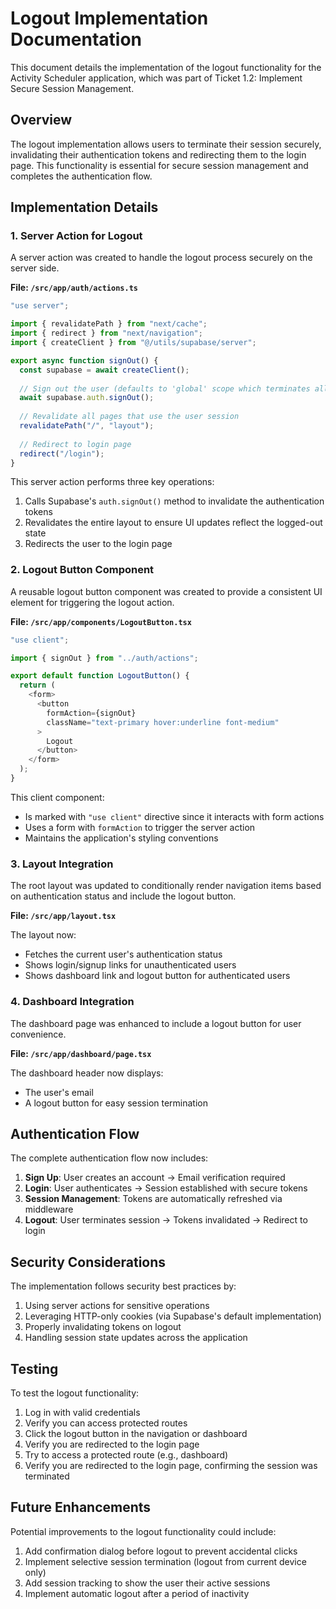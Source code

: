 # Logout Implementation Documentation

This document details the implementation of the logout functionality for the Activity Scheduler application, which was part of Ticket 1.2: Implement Secure Session Management.

## Overview

The logout implementation allows users to terminate their session securely, invalidating their authentication tokens and redirecting them to the login page. This functionality is essential for secure session management and completes the authentication flow.

## Implementation Details

### 1. Server Action for Logout

A server action was created to handle the logout process securely on the server side.

**File: `/src/app/auth/actions.ts`**

```typescript
"use server";

import { revalidatePath } from "next/cache";
import { redirect } from "next/navigation";
import { createClient } from "@/utils/supabase/server";

export async function signOut() {
  const supabase = await createClient();
  
  // Sign out the user (defaults to 'global' scope which terminates all sessions)
  await supabase.auth.signOut();
  
  // Revalidate all pages that use the user session
  revalidatePath("/", "layout");
  
  // Redirect to login page
  redirect("/login");
}
```

This server action performs three key operations:
1. Calls Supabase's `auth.signOut()` method to invalidate the authentication tokens
2. Revalidates the entire layout to ensure UI updates reflect the logged-out state
3. Redirects the user to the login page

### 2. Logout Button Component

A reusable logout button component was created to provide a consistent UI element for triggering the logout action.

**File: `/src/app/components/LogoutButton.tsx`**

```typescript
"use client";

import { signOut } from "../auth/actions";

export default function LogoutButton() {
  return (
    <form>
      <button 
        formAction={signOut}
        className="text-primary hover:underline font-medium"
      >
        Logout
      </button>
    </form>
  );
}
```

This client component:
- Is marked with `"use client"` directive since it interacts with form actions
- Uses a form with `formAction` to trigger the server action
- Maintains the application's styling conventions

### 3. Layout Integration

The root layout was updated to conditionally render navigation items based on authentication status and include the logout button.

**File: `/src/app/layout.tsx`**

The layout now:
- Fetches the current user's authentication status
- Shows login/signup links for unauthenticated users
- Shows dashboard link and logout button for authenticated users

### 4. Dashboard Integration

The dashboard page was enhanced to include a logout button for user convenience.

**File: `/src/app/dashboard/page.tsx`**

The dashboard header now displays:
- The user's email
- A logout button for easy session termination

## Authentication Flow

The complete authentication flow now includes:

1. **Sign Up**: User creates an account → Email verification required
2. **Login**: User authenticates → Session established with secure tokens
3. **Session Management**: Tokens are automatically refreshed via middleware
4. **Logout**: User terminates session → Tokens invalidated → Redirect to login

## Security Considerations

The implementation follows security best practices by:

1. Using server actions for sensitive operations
2. Leveraging HTTP-only cookies (via Supabase's default implementation)
3. Properly invalidating tokens on logout
4. Handling session state updates across the application

## Testing

To test the logout functionality:

1. Log in with valid credentials
2. Verify you can access protected routes
3. Click the logout button in the navigation or dashboard
4. Verify you are redirected to the login page
5. Try to access a protected route (e.g., dashboard)
6. Verify you are redirected to the login page, confirming the session was terminated

## Future Enhancements

Potential improvements to the logout functionality could include:

1. Add confirmation dialog before logout to prevent accidental clicks
2. Implement selective session termination (logout from current device only)
3. Add session tracking to show the user their active sessions
4. Implement automatic logout after a period of inactivity

